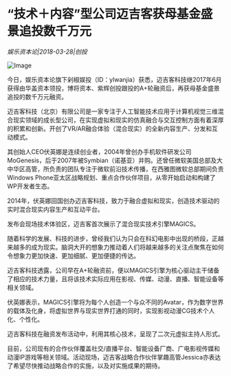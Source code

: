# “技术＋内容”型公司迈吉客获母基金盛景追投数千万元

*娱乐资本论|2018-03-28|创投*

![Image](http://static.ylzbl.com/uploads/ueditor/php/upload/image/20180409/1523251173658199.jpeg)

今日，娱乐资本论旗下剁椒娱投（ID：ylwanjia）获悉，迈吉客科技继2017年6月获得由华盖资本领投，博将资本、紫辉创投跟投的A+轮融资后，再获母基金盛景追投的数千万元融资。

迈吉客科技（北京）有限公司是一家专注于人工智能技术应用于计算机视觉三维混合现实领域的成长型公司，在实现虚拟和现实的仿真融合与交互控制方面有着深厚的积累和创新。开创了VR/AR融合体验（混合现实）的全新内容生产、分发和互动模式。

其创始人CEO伏英娜是连续创业者，2004年曾创办手机软件研发公司MoGenesis，后于2007年被Symbian（诺基亚）并购。还曾任微软美国总部及大中华区高管，所负责的团队专注于微软前沿技术传播，在西雅图微软总部期间负责Windows Phone亚太区战略规划、重点合作伙伴项目，从零开始启动和构建了WP开发者生态。

2014年，伏英娜回国创办迈吉客科技，致力于融合虚拟和现实，创造技术驱动的实时混合现实内容生产和互动平台。

发布会现场技术体验区，迈吉客首次展示了混合现实技术引擎MAGICS。

随着科学的发展、科技的进步，曾经我们认为只会在科幻电影中出现的桥段，正越来越多的成为现实。脑洞大开的想象力推动着人们将越来越多的关注点聚焦在如何令想象力更加快速、更加细腻、更加便捷的传达。

迈吉客科技透露，公司早在A+轮融资前，便以MAGICS引擎为核心驱动主干储备了相应的技术力量，且将该技术实际应用在影视、传媒、动漫、直播、智能设备等相关领域。

伏英娜表示，MAGICS引擎将为每个人创造一个与众不同的Avatar，作为数字世界的载体及化身，将虚拟世界与现实世界打通的同时，实现影视动漫CG技术个人化、个性化。

迈吉客科技在融资发布活动中，利用其核心技术，呈现了二次元虚拟主持人形式。

目前，公司现有的合作伙伴覆盖社交/直播平台、智能设备厂商、广电影视传媒和动漫IP游戏等相关领域。活动现场，迈吉客战略合作伙伴掌趣高管Jessica亦表达了希望尽快推动战略合作的实施，以及对实施成果的期待。


